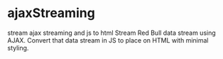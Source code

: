 # ajaxStreaming
stream ajax streaming and js to html
Stream Red Bull data stream using AJAX. Convert that data stream in JS to place on HTML with minimal styling.
